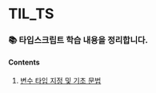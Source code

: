 # TIL_TS
### 📚 타입스크립트 학습 내용을 정리합니다.

#### Contents
1. [변수 타입 지정 및 기초 문법](https://github.com/devSeung0v0/TIL_TS/blob/main/index.ts)

